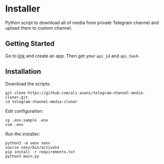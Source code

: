 # Installer

Python script to download all of media from private Telegram channel and upload them to custom channel.

## Getting Started

Go to [link](https://my.telegram.org/) and create an app. Then get your `api_id` and `api_hash`.

## Installation

Download the scripts:

```
git clone https://github.com/ali-avani/telegram-channel-media-cloner.git
cd telegram-channel-media-cloner
```

Edit configuration:

```
cp .env.sample .env
vim .env
```

Run the installer:

```
python3 -m venv venv
source venv/bin/activate
pip install -r requirements.txt
python3 main.py
```
